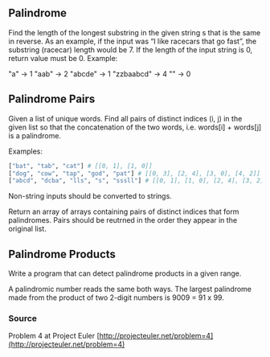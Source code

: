## Palindrome

Find the length of the longest substring in the given string s that is the same in reverse. As an example, if the input
was “I like racecars that go fast”, the substring (racecar) length would be 7. If the length of the input string is 0,
return value must be 0. Example:

"a" -> 1
"aab" -> 2
"abcde" -> 1
"zzbaabcd" -> 4
"" -> 0

## Palindrome Pairs

Given a list of unique words. Find all pairs of distinct indices (i, j) in the given list so that the concatenation of
the two words, i.e. words[i] + words[j] is a palindrome.

Examples:

```python
["bat", "tab", "cat"] # [[0, 1], [1, 0]]
["dog", "cow", "tap", "god", "pat"] # [[0, 3], [2, 4], [3, 0], [4, 2]]
["abcd", "dcba", "lls", "s", "sssll"] # [[0, 1], [1, 0], [2, 4], [3, 2]]
```

Non-string inputs should be converted to strings.

Return an array of arrays containing pairs of distinct indices that form palindromes. Pairs should be reutrned in the
order they appear in the original list.

## Palindrome Products

Write a program that can detect palindrome products in a given range.

A palindromic number reads the same both ways. The largest palindrome made from the product of two 2-digit numbers is
9009 = 91 x 99.

### Source

Problem 4 at Project Euler [http://projecteuler.net/problem=4](http://projecteuler.net/problem=4)

